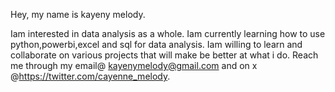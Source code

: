 Hey, my name is kayeny melody. 

Iam interested in data analysis as a whole.
Iam currently learning how to use python,powerbi,excel 
and sql for data analysis. 
Iam willing to learn and collaborate on various projects that will make be better at what i do. 
Reach me through my email@ kayenymelody@gmail.com
and on x @https://twitter.com/cayenne_melody. 

